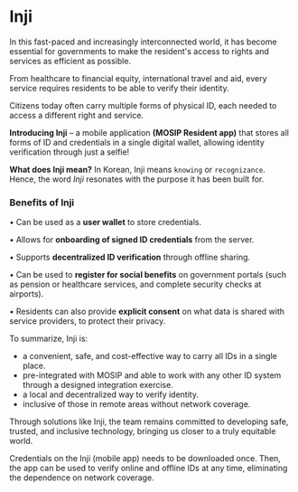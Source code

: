 # Inji

In this fast-paced and increasingly interconnected world, it has become essential for governments to make the resident's access to rights and services as efficient as possible.

From healthcare to financial equity, international travel and aid, every service requires residents to be able to verify their identity.

Citizens today often carry multiple forms of physical ID, each needed to access a different right and service.

**Introducing Inji** – a mobile application **(MOSIP Resident app)** that stores all forms of ID and credentials in a single digital wallet, allowing identity verification through just a selfie!

**What does Inji mean?** In Korean, Inji means `knowing` or `recognizance`. Hence, the word _Inji_ resonates with the purpose it has been built for.

### Benefits of Inji

• Can be used as a **user wallet** to store credentials.

• Allows for **onboarding of signed ID credentials** from the server.

• Supports **decentralized ID verification** through offline sharing.

• Can be used to **register for social benefits** on government portals (such as pension or healthcare services, and complete security checks at airports).

• Residents can also provide **explicit consent** on what data is shared with service providers, to protect their privacy.

To summarize, Inji is:

* a convenient, safe, and cost-effective way to carry all IDs in a single place.
* pre-integrated with MOSIP and able to work with any other ID system through a designed integration exercise.
* a local and decentralized way to verify identity.
* inclusive of those in remote areas without network coverage.

Through solutions like Inji, the team remains committed to developing safe, trusted, and inclusive technology, bringing us closer to a truly equitable world.

Credentials on the Inji (mobile app) needs to be downloaded once. Then, the app can be used to verify online and offline IDs at any time, eliminating the dependence on network coverage.
